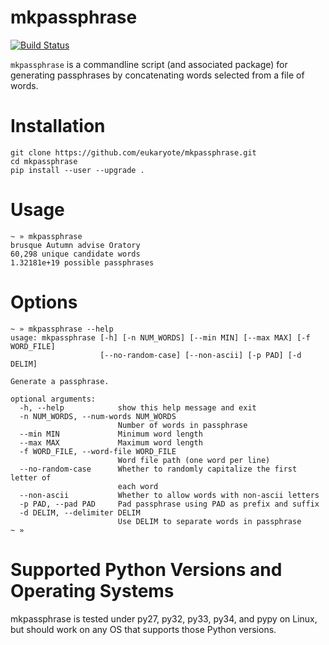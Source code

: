 # mkpassphrase

[![Build Status](https://travis-ci.org/eukaryote/mkpassphrase.svg?branch=master)](https://travis-ci.org/eukaryote/mkpassphrase)

`mkpassphrase` is a commandline script (and associated package) for generating
passphrases by concatenating words selected from a file of words.

# Installation

```console
git clone https://github.com/eukaryote/mkpassphrase.git
cd mkpassphrase
pip install --user --upgrade .
```

# Usage

```console
~ » mkpassphrase
brusque Autumn advise Oratory
60,298 unique candidate words
1.32181e+19 possible passphrases
```

# Options

```console
~ » mkpassphrase --help
usage: mkpassphrase [-h] [-n NUM_WORDS] [--min MIN] [--max MAX] [-f WORD_FILE]
                    [--no-random-case] [--non-ascii] [-p PAD] [-d DELIM]

Generate a passphrase.

optional arguments:
  -h, --help            show this help message and exit
  -n NUM_WORDS, --num-words NUM_WORDS
                        Number of words in passphrase
  --min MIN             Minimum word length
  --max MAX             Maximum word length
  -f WORD_FILE, --word-file WORD_FILE
                        Word file path (one word per line)
  --no-random-case      Whether to randomly capitalize the first letter of
                        each word
  --non-ascii           Whether to allow words with non-ascii letters
  -p PAD, --pad PAD     Pad passphrase using PAD as prefix and suffix
  -d DELIM, --delimiter DELIM
                        Use DELIM to separate words in passphrase
~ »
```

# Supported Python Versions and Operating Systems

mkpassphrase is tested under py27, py32, py33, py34, and pypy on Linux, but
should work on any OS that supports those Python versions.
